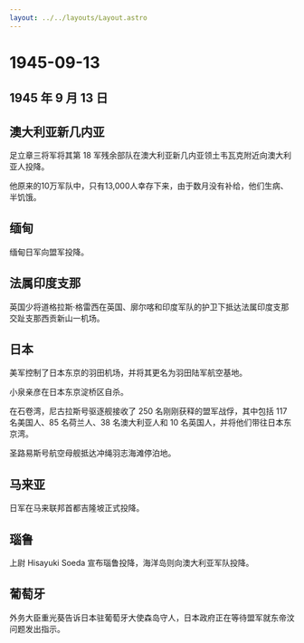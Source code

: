 ```yaml
---
layout: ../../layouts/Layout.astro
---
```


# 1945-09-13

## 1945 年 9 月 13 日

## 澳大利亚新几内亚

足立章三将军将其第 18
军残余部队在澳大利亚新几内亚领土韦瓦克附近向澳大利亚人投降。

他原来的10万军队中，只有13,000人幸存下来，由于数月没有补给，他们生病、半饥饿。

## 缅甸

缅甸日军向盟军投降。

## 法属印度支那

英国少将道格拉斯·格雷西在英国、廓尔喀和印度军队的护卫下抵达法属印度支那交趾支那西贡新山一机场。

## 日本

美军控制了日本东京的羽田机场，并将其更名为羽田陆军航空基地。

小泉亲彦在日本东京淀桥区自杀。

在石卷湾，尼古拉斯号驱逐舰接收了 250 名刚刚获释的盟军战俘，其中包括 117
名美国人、85 名荷兰人、38 名澳大利亚人和 10
名英国人，并将他们带往日本东京湾。

圣路易斯号航空母舰抵达冲绳羽志海滩停泊地。

## 马来亚

日军在马来联邦首都吉隆坡正式投降。

## 瑙鲁

上尉 Hisayuki Soeda 宣布瑙鲁投降，海洋岛则向澳大利亚军队投降。

## 葡萄牙

外务大臣重光葵告诉日本驻葡萄牙大使森岛守人，日本政府正在等待盟军就东帝汶问题发出指示。
